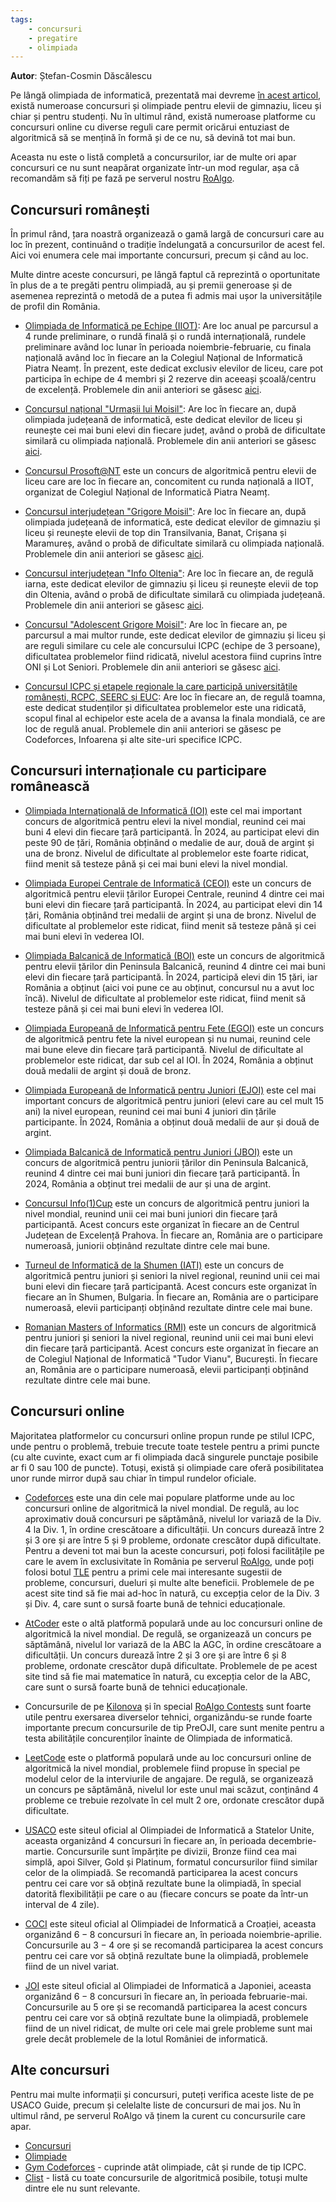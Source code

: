 ```yaml
---
tags:
    - concursuri
    - pregatire
    - olimpiada
---
```


**Autor**: Ștefan-Cosmin Dăscălescu

Pe lângă olimpiada de informatică, prezentată mai devreme [în acest articol](https://roalgo-discord.github.io/arhiva-educationala/mediu/olympiad-info/), există numeroase concursuri și olimpiade pentru elevii de gimnaziu, liceu și chiar și pentru studenți. Nu în ultimul rând, există numeroase platforme cu concursuri online cu diverse reguli care permit oricărui entuziast de algoritmică să se mențină în formă și de ce nu, să devină tot mai bun. 

Aceasta nu este o listă completă a concursurilor, iar de multe ori apar concursuri ce nu sunt neapărat organizate într-un mod regular, așa că recomandăm să fiți pe fază pe serverul nostru [RoAlgo](https://discord.gg/roalgo/).

## Concursuri românești

În primul rând, țara noastră organizează o gamă largă de concursuri care au loc în prezent, continuând o tradiție îndelungată a concursurilor de acest fel. Aici voi enumera cele mai importante concursuri, precum și când au loc. 

Multe dintre aceste concursuri, pe lângă faptul că reprezintă o oportunitate în plus de a te pregăti pentru olimpiadă, au și premii generoase și de asemenea reprezintă o metodă de a putea fi admis mai ușor la universitățile de profil din România.

* [Olimpiada de Informatică pe Echipe (IIOT)](http://cni.nt.edu.ro/ioit/): Are loc anual pe parcursul a $4$ runde preliminare, o rundă finală și o rundă internațională, rundele preliminare având loc lunar în perioada noiembrie-februarie, cu finala națională având loc în fiecare an la Colegiul Național de Informatică Piatra Neamț. În prezent, este dedicat exclusiv elevilor de liceu, care pot participa în echipe de $4$ membri și $2$ rezerve din aceeași școală/centru de excelență. Problemele din anii anteriori se găsesc [aici](https://kilonova.ro/problem_lists/128).

* [Concursul național "Urmașii lui Moisil"](https://infosv.ro/urmasii2024/): Are loc în fiecare an, după olimpiada județeană de informatică, este dedicat elevilor de liceu și reunește cei mai buni elevi din fiecare județ, având o probă de dificultate similară cu olimpiada națională. Problemele din anii anteriori se găsesc [aici](https://kilonova.ro/problem_lists/1037).

* [Concursul Prosoft@NT](http://cni.nt.edu.ro/new/index.php/category/concurs-2024/) este un concurs de algoritmică pentru elevii de liceu care are loc în fiecare an, concomitent cu runda națională a IIOT, organizat de Colegiul Național de Informatică Piatra Neamț. 

* [Concursul interjudețean "Grigore Moisil"](https://www.pbinfo.ro/articole/32950/grigore-moisil-2024): Are loc în fiecare an, după olimpiada județeană de informatică, este dedicat elevilor de gimnaziu și liceu și reunește elevii de top din Transilvania, Banat, Crișana și Maramureș, având o probă de dificultate similară cu olimpiada națională. Problemele din anii anteriori se găsesc [aici](https://kilonova.ro/problem_lists/1048).

* [Concursul interjudețean "Info Oltenia"](http://www.greceanu.ro/concursuri/InfoOltenia2024/index.html): Are loc în fiecare an, de regulă iarna, este dedicat elevilor de gimnaziu și liceu și reunește elevii de top din Oltenia, având o probă de dificultate similară cu olimpiada județeană. Problemele din anii anteriori se găsesc [aici](https://kilonova.ro/problem_lists/172).

* [Concursul "Adolescent Grigore Moisil"](https://agm-contest.com/): Are loc în fiecare an, pe parcursul a mai multor runde, este dedicat elevilor de gimnaziu și liceu și are reguli similare cu cele ale concursului ICPC (echipe de $3$ persoane), dificultatea problemelor fiind ridicată, nivelul acestora fiind cuprins între ONI și Lot Seniori. Problemele din anii anteriori se găsesc [aici](https://codeforces.com/gyms/page/2?searchByNameOrIdQuery=AGM&searchByProblem=false).

* [Concursul ICPC și etapele regionale la care participă universitățile românești, RCPC, SEERC și EUC](http://acm.ro/): Are loc în fiecare an, de regulă toamna, este dedicat studenților și dificultatea problemelor este una ridicată, scopul final al echipelor este acela de a avansa la finala mondială, ce are loc de regulă anual. Problemele din anii anteriori se găsesc pe Codeforces, Infoarena și alte site-uri specifice ICPC.

## Concursuri internaționale cu participare românească 

* [Olimpiada Internațională de Informatică (IOI)](https://ioinformatics.org/) este cel mai important concurs de algoritmică pentru elevi la nivel mondial, reunind cei mai buni $4$ elevi din fiecare țară participantă. În 2024, au participat elevi din peste $90$ de țări, România obținând o medalie de aur, două de argint și una de bronz. Nivelul de dificultate al problemelor este foarte ridicat, fiind menit să testeze până și cei mai buni elevi la nivel mondial. 

* [Olimpiada Europei Centrale de Informatică (CEOI)](https://ceoi2024.fi.muni.cz/) este un concurs de algoritmică pentru elevii țărilor Europei Centrale, reunind $4$ dintre cei mai buni elevi din fiecare țară participantă. În 2024, au participat elevi din $14$ țări, România obținând trei medalii de argint și una de bronz. Nivelul de dificultate al problemelor este ridicat, fiind menit să testeze până și cei mai buni elevi în vederea IOI. 

* [Olimpiada Balcanică de Informatică (BOI)](https://boi2024.cs.org.mk/) este un concurs de algoritmică pentru elevii țărilor din Peninsula Balcanică, reunind $4$ dintre cei mai buni elevi din fiecare țară participantă. În 2024, participă elevi din $15$ țări, iar România a obținut (aici voi pune ce au obținut, concursul nu a avut loc încă). Nivelul de dificultate al problemelor este ridicat, fiind menit să testeze până și cei mai buni elevi în vederea IOI. 

* [Olimpiada Europeană de Informatică pentru Fete (EGOI)](https://egoi.org/) este un concurs de algoritmică pentru fete la nivel european și nu numai, reunind cele mai bune eleve din fiecare țară participantă. Nivelul de dificultate al problemelor este ridicat, dar sub cel al IOI. În $2024$, România a obținut două medalii de argint și două de bronz. 

* [Olimpiada Europeană de Informatică pentru Juniori (EJOI)](https://olympiads.jsoft.am/) este cel mai important concurs de algoritmică pentru juniori (elevi care au cel mult $15$ ani) la nivel european, reunind cei mai buni $4$ juniori din țările participante. În $2024$, România a obținut două medalii de aur și două de argint. 

* [Olimpiada Balcanică de Informatică pentru Juniori (JBOI)](https://jboi2023.cs.org.mk/) este un concurs de algoritmică pentru juniorii țărilor din Peninsula Balcanică, reunind $4$ dintre cei mai buni juniori din fiecare țară participantă. În $2024$, România a obținut trei medalii de aur și una de argint. 

* [Concursul Info(1)Cup](https://www.info1cup.com/) este un concurs de algoritmică pentru juniori la nivel mondial, reunind unii cei mai buni juniori din fiecare țară participantă. Acest concurs este organizat în fiecare an de Centrul Județean de Excelență Prahova. În fiecare an, România are o participare numeroasă, juniorii obținând rezultate dintre cele mai bune. 

* [Turneul de Informatică de la Shumen (IATI)](https://iati-shu.org/) este un concurs de algoritmică pentru juniori și seniori la nivel regional, reunind unii cei mai buni elevi din fiecare țară participantă. Acest concurs este organizat în fiecare an în Shumen, Bulgaria. În fiecare an, România are o participare numeroasă, elevii participanți obținând rezultate dintre cele mai bune. 

* [Romanian Masters of Informatics (RMI)](https://rmi.lbi.ro/rmi_2023/) este un concurs de algoritmică pentru juniori și seniori la nivel regional, reunind unii cei mai buni elevi din fiecare țară participantă. Acest concurs este organizat în fiecare an de Colegiul Național de Informatică "Tudor Vianu", București. În fiecare an, România are o participare numeroasă, elevii participanți obținând rezultate dintre cele mai bune. 

## Concursuri online

Majoritatea platformelor cu concursuri online propun runde pe stilul ICPC, unde pentru o problemă, trebuie trecute toate testele pentru a primi puncte (cu alte cuvinte, exact cum ar fi olimpiada dacă singurele punctaje posibile ar fi $0$ sau $100$ de puncte). Totuși, există și olimpiade care oferă posibilitatea unor runde mirror după sau chiar în timpul rundelor oficiale. 

* [Codeforces](https://codeforces.com/) este una din cele mai populare platforme unde au loc concursuri online de algoritmică la nivel mondial. De regulă, au loc aproximativ două concursuri pe săptămână, nivelul lor variază de la Div. 4 la Div. 1, în ordine crescătoare a dificultății. Un concurs durează între $2$ și $3$ ore și are între $5$ și $9$ probleme, ordonate crescător după dificultate. Pentru a deveni tot mai bun la aceste concursuri, poți folosi facilitățile pe care le avem în exclusivitate în România pe serverul [RoAlgo](https://discord.gg/roalgo/), unde poți folosi botul [TLE](https://codeforces.com/blog/entry/68927) pentru a primi cele mai interesante sugestii de probleme, concursuri, dueluri și multe alte beneficii. Problemele de pe acest site tind să fie mai ad-hoc în natură, cu excepția celor de la Div. 3 și Div. 4, care sunt o sursă foarte bună de tehnici educaționale. 

* [AtCoder](https://atcoder.jp/) este o altă platformă populară unde au loc concursuri online de algoritmică la nivel mondial. De regulă, se organizează un concurs pe săptămână, nivelul lor variază de la ABC la AGC, în ordine crescătoare a dificultății. Un concurs durează între $2$ și $3$ ore și are între $6$ și $8$ probleme, ordonate crescător după dificultate. Problemele de pe acest site tind să fie mai matematice în natură, cu excepția celor de la ABC, care sunt o sursă foarte bună de tehnici educaționale. 

* Concursurile de pe [Kilonova](https://kilonova.ro/) și în special [RoAlgo Contests](https://kilonova.ro/problem_lists/464) sunt foarte utile pentru exersarea diverselor tehnici, organizându-se runde foarte importante precum concursurile de tip PreOJI, care sunt menite pentru a testa abilitățile concurenților înainte de Olimpiada de informatică. 

* [LeetCode](https://leetcode.com/) este o platformă populară unde au loc concursuri online de algoritmică la nivel mondial, problemele fiind propuse în special pe modelul celor de la interviurile de angajare. De regulă, se organizează un concurs pe săptămână, nivelul lor este unul mai scăzut, conținând $4$ probleme ce trebuie rezolvate în cel mult $2$ ore, ordonate crescător după dificultate. 

* [USACO](https://usaco.org/) este siteul oficial al Olimpiadei de Informatică a Statelor Unite, aceasta organizând $4$ concursuri în fiecare an, în perioada decembrie-martie. Concursurile sunt împărțite pe divizii, Bronze fiind cea mai simplă, apoi Silver, Gold și Platinum, formatul concursurilor fiind similar celor de la olimpiadă. Se recomandă participarea la acest concurs pentru cei care vor să obțină rezultate bune la olimpiadă, în special datorită flexibilității pe care o au (fiecare concurs se poate da într-un interval de $4$ zile). 

* [COCI](https://hsin.hr/coci/) este siteul oficial al Olimpiadei de Informatică a Croației, aceasta organizând $6-8$ concursuri în fiecare an, în perioada noiembrie-aprilie. Concursurile au $3-4$ ore și se recomandă participarea la acest concurs pentru cei care vor să obțină rezultate bune la olimpiadă, problemele fiind de un nivel variat.

* [JOI](https://contests.ioi-jp.org/) este siteul oficial al Olimpiadei de Informatică a Japoniei, aceasta organizând $6-8$ concursuri în fiecare an, în perioada februarie-mai. Concursurile au $5$ ore și se recomandă participarea la acest concurs pentru cei care vor să obțină rezultate bune la olimpiadă, problemele fiind de un nivel ridicat, de multe ori cele mai grele probleme sunt mai grele decât problemele de la lotul României de informatică.

## Alte concursuri 

Pentru mai multe informații și concursuri, puteți verifica aceste liste de pe USACO Guide, precum și celelalte liste de concursuri de mai jos. Nu în ultimul rând, pe serverul RoAlgo vă ținem la curent cu concursurile care apar. 

* [Concursuri](https://usaco.guide/general/contests?lang=cpp)
* [Olimpiade](https://usaco.guide/general/olympiads)
* [Gym Codeforces](https://codeforces.com/gyms) - cuprinde atât olimpiade, cât și runde de tip ICPC.
* [Clist](https://clist.by/) - listă cu toate concursurile de algoritmică posibile, totuși multe dintre ele nu sunt relevante. 
